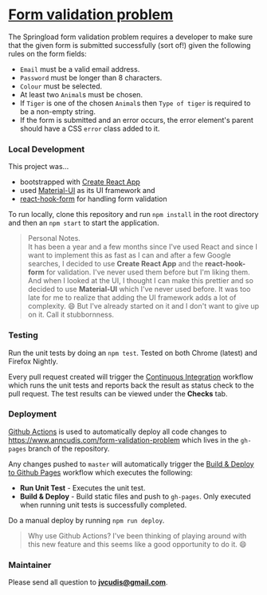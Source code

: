# [Form validation problem](https://springload.github.io/form-validation-problem/)

The Springload form validation problem requires a developer to make sure that the given form is submitted successfully (sort of!) given the following rules on the form fields:

* `Email` must be a valid email address.
* `Password` must be longer than 8 characters.
* `Colour` must be selected.
* At least two `Animal`s must be chosen.
* If `Tiger` is one of the chosen `Animal`s then `Type of tiger` is required to be a non-empty string.
* If the form is submitted and an error occurs, the error element's parent should have a CSS `error` class added to it.

### Local Development
This project was...
* bootstrapped with [Create React App](https://github.com/facebook/create-react-app)
* used [Material-UI](https://material-ui.com/getting-started/installation/) as its UI framework and
* [react-hook-form](https://react-hook-form.com/get-started/) for handling form validation

To run locally, clone this repository and run `npm install` in the root directory and then an `npm start` to start the application.

> Personal Notes. <br />
> It has been a year and a few months since I've used React and since I want to implement this as fast as I can and after a few Google searches, I decided to use **Create React App** and the **react-hook-form** for validation. I've never used them before but I'm liking them. And when I looked at the UI, I thought I can make this prettier and so decided to use **Material-UI** which I've never used before. It was too late for me to realize that adding the UI framework adds a lot of complexity. :smile: But I've already started on it and I don't want to give up on it. Call it stubbornness.

### Testing
Run the unit tests by doing an `npm test`.
Tested on both Chrome (latest) and Firefox Nightly.

Every pull request created will trigger the [Continuous Integration](https://github.com/jvcudis/form-validation-problem/actions?workflow=Continuous+Integration) workflow which runs the unit tests and reports back the result as status check to the pull request. The test results can be viewed under the **Checks** tab.

### Deployment
[Github Actions](https://github.com/features/actions) is used to automatically deploy all code changes to https://www.anncudis.com/form-validation-problem which lives in the `gh-pages` branch of the repository.

Any changes pushed to `master` will automatically trigger the [Build & Deploy to Github Pages](https://github.com/jvcudis/form-validation-problem/actions?workflow=Build+%26+Deploy+to+Github+Pages) workflow which executes the following:
* **Run Unit Test** - Executes the unit test.
* **Build & Deploy** - Build static files and push to `gh-pages`. Only executed when running unit tests is successfully completed.

Do a manual deploy by running `npm run deploy`.

> Why use Github Actions? I've been thinking of playing around with this new feature and this seems like a good opportunity to do it. :smile:

### Maintainer
Please send all question to **jvcudis@gmail.com**.
